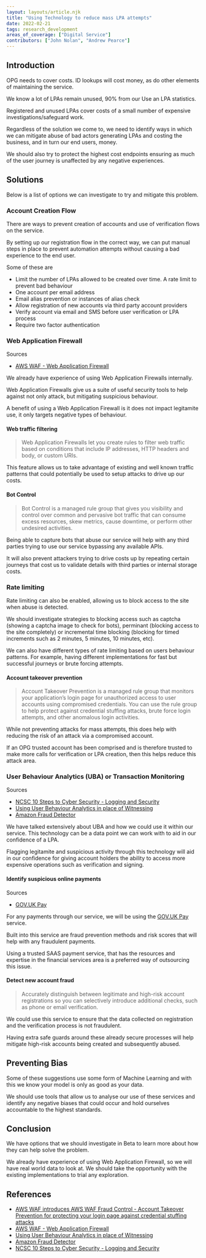 ```yaml
---
layout: layouts/article.njk
title: "Using Technology to reduce mass LPA attempts"
date: 2022-02-21
tags: research_development
areas_of_coverage: ["Digital Service"]
contributors: ["John Nolan", "Andrew Pearce"]
---
```


## Introduction

OPG needs to cover costs. ID lookups will cost money, as do other elements of maintaining the service.

We know a lot of LPAs remain unused, 90% from our Use an LPA statistics.

Registered and unused LPAs cover costs of a small number of expensive investigations/safeguard work.

Regardless of the solution we come to, we need to identify ways in which we can mitigate abuse of bad actors generating LPAs and costing the business, and in turn our end users, money.

We should also try to protect the highest cost endpoints ensuring as much of the user journey is unaffected by any negative experiences.

## Solutions

Below is a list of options we can investigate to try and mitigate this problem.

### Account Creation Flow

There are ways to prevent creation of accounts and use of verification flows on the service.

By setting up our registration flow in the correct way, we can put manual steps in place to prevent automation attempts without causing a bad experience to the end user.

Some of these are

- Limit the number of LPAs allowed to be created over time. A rate limit to prevent bad behaviour
- One account per email address
- Email alias prevention or instances of alias check
- Allow registration of new accounts via third party account providers
- Verify account via email and SMS before user verification or LPA process
- Require two factor authentication

### Web Application Firewall

Sources

- [AWS WAF - Web Application Firewall](https://aws.amazon.com/waf/)

We already have experience of using Web Application Firewalls internally.

Web Application Firewalls give us a suite of useful security tools to help against not only attack, but mitigating suspicious behaviour.

A benefit of using a Web Application Firewall is it does not impact legitamite use, it only targets negative types of behaviour.

#### Web traffic filtering

> Web Application Firewalls let you create rules to filter web traffic based on conditions that include IP addresses, HTTP headers and body, or custom URIs.

This feature allows us to take advantage of existing and well known traffic patterns that could potentially be used to setup attacks to drive up our costs.

#### Bot Control

> Bot Control is a managed rule group that gives you visibility and control over common and pervasive bot traffic that can consume excess resources, skew metrics, cause downtime, or perform other undesired activities.

Being able to capture bots that abuse our service will help with any third parties trying to use our service bypassing any available APIs.

It will also prevent attackers trying to drive costs up by repeating certain journeys that cost us to validate details with third parties or internal storage costs.

### Rate limiting

Rate limiting can also be enabled, allowing us to block access to the site when abuse is detected.

We should investigate strategies to blocking access such as captcha (showing a captcha image to check for bots), perminant (blocking access to the site completely) or incremental time blocking (blocking for timed increments such as 2 minutes, 5 minutes, 10 minutes, etc).

We can also have different types of rate limiting based on users behaviour patterns. For example, having different implementations for fast but successful journeys or brute forcing attempts.

#### Account takeover prevention

> Account Takeover Prevention is a managed rule group that monitors your application’s login page for unauthorized access to user accounts using compromised credentials. You can use the rule group to help protect against credential stuffing attacks, brute force login attempts, and other anomalous login activities.

While not preventing attacks for mass attempts, this does help with reducing the risk of an attack via a compromised account.

If an OPG trusted account has been comprised and is therefore trusted to make more calls for verification or LPA creation, then this helps reduce this attack area.

### User Behaviour Analytics (UBA) or Transaction Monitoring

Sources

- [NCSC 10 Steps to Cyber Security - Logging and Security](https://www.ncsc.gov.uk/collection/10-steps/logging-and-monitoring)
- [Using User Behaviour Analytics in place of Witnessing](/research-development/articles/user-behaviour-analytics-witnessing/)
- [Amazon Fraud Detector](https://aws.amazon.com/fraud-detector/)

We have talked extensively about UBA and how we could use it within our service. This technology can be a data point we can work with to aid in our confidence of a LPA.

Flagging legitamite and suspicious activity through this technology will aid in our confidence for giving account holders the ability to access more expensive operations such as verification and signing.

#### Identify suspicious online payments

Sources

- [GOV.UK Pay](https://www.payments.service.gov.uk/)

For any payments through our service, we will be using the [GOV.UK Pay](https://www.payments.service.gov.uk/) service.

Built into this service are fraud prevention methods and risk scores that will help with any fraudulent payments.

Using a trusted SAAS payment service, that has the resources and expertise in the financial services area is a preferred way of outsourcing this issue.

#### Detect new account fraud

> Accurately distinguish between legitimate and high-risk account registrations so you can selectively introduce additional checks, such as phone or email verification.

We could use this service to ensure that the data collected on registration and the verification process is not fraudulent.

Having extra safe guards around these already secure processes will help mitigate high-risk accounts being created and subsequently abused.

## Preventing Bias

Some of these suggestions use some form of Machine Learning and with this we know your model is only as good as your data.

We should use tools that allow us to analyse our use of these services and identify any negative biases that could occur and hold ourselves accountable to the highest standards.

## Conclusion

We have options that we should investigate in Beta to learn more about how they can help solve the problem.

We already have experience of using Web Application Firewall, so we will have real world data to look at. We should take the opportunity with the existing implementations to trial any exploration.

## References

- [AWS WAF introduces AWS WAF Fraud Control - Account Takeover Prevention for protecting your login page against credential stuffing attacks](https://aws.amazon.com/about-aws/whats-new/2022/02/aws-waf-fraud-control-login-credential-attacks/)
- [AWS WAF - Web Application Firewall](https://aws.amazon.com/waf/)
- [Using User Behaviour Analytics in place of Witnessing](/research-development/articles/user-behaviour-analytics-witnessing/)
- [Amazon Fraud Detector](https://aws.amazon.com/fraud-detector/)
- [NCSC 10 Steps to Cyber Security - Logging and Security](https://www.ncsc.gov.uk/collection/10-steps/logging-and-monitoring)
